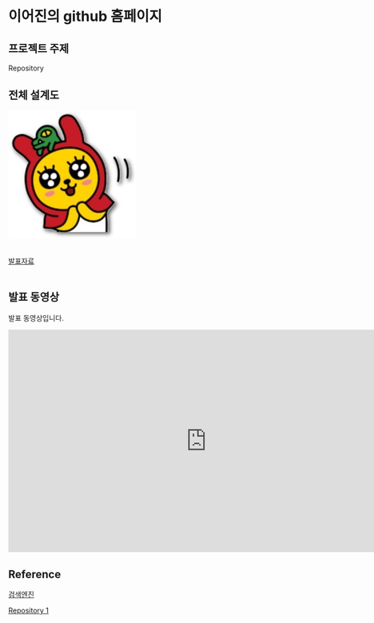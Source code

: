 # 이어진의 github 홈페이지​

## 프로젝트 주제​

Repository ​

## 전체 설계도​

<img src="무징.jpg"/><br>​

[발표자료](/자기소개서_이어진.pptx)<br>​

## 발표 동영상​

발표 동영상입니다.​

<iframe width="791" height="445" src="https://www.youtube.com/embed/nGacT5qru64" frameborder="0" allow="accelerometer; autoplay; clipboard-write; encrypted-media; gyroscope; picture-in-picture" allowfullscreen></iframe>

## Reference​

[검색엔진](https://naver.com)​

[Repository 1](https://{github-id}.github.io/{repository-name})
